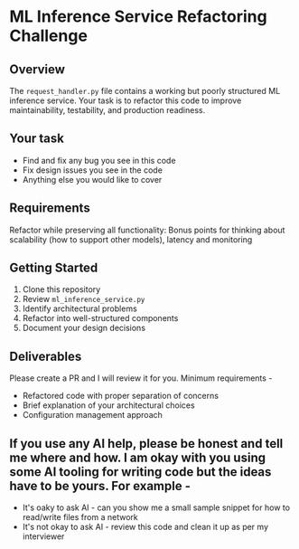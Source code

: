 # ML Inference Service Refactoring Challenge

## Overview

The `request_handler.py` file contains a working but poorly structured ML inference service. Your task is to refactor this code to improve maintainability, testability, and production readiness.

## Your task
- Find and fix any bug you see in this code
- Fix design issues you see in the code
- Anything else you would like to cover

## Requirements

Refactor while preserving all functionality:
Bonus points for thinking about scalability (how to support other models), latency and monitoring

## Getting Started

1. Clone this repository
2. Review `ml_inference_service.py`
3. Identify architectural problems
4. Refactor into well-structured components
5. Document your design decisions

## Deliverables
Please create a PR and I will review it for you. Minimum requirements -

- Refactored code with proper separation of concerns
- Brief explanation of your architectural choices
- Configuration management approach

## If you use any AI help, please be honest and tell me where and how. I am okay with you using some AI tooling for writing code but the ideas have to be yours. For example -
- It's oaky to ask AI - can you show me a small sample snippet for how to read/write files from a network
- It's not okay to ask AI - review this code and clean it up as per my interviewer

